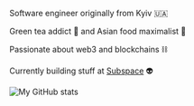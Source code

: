 Software engineer originally from Kyiv 🇺🇦 

Green tea addict 🍵 and Asian food maximalist 🥢

Passionate about web3 and blockchains ⛓️

Currently building stuff at [Subspace](https://github.com/subspace) 👽

![My GitHub stats](https://github-readme-stats.vercel.app/api?username=isserge&theme=dark&show_icons=true&count_private=true&hide_border=true)
